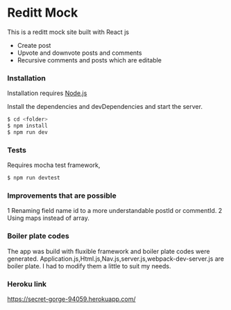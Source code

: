 # Reditt Mock

This is a reditt mock site built with React js
  - Create post
  - Upvote and downvote posts and comments
  - Recursive comments and posts which are editable



### Installation

Installation requires [Node.js](https://nodejs.org/)

Install the dependencies and devDependencies and start the server.

```sh
$ cd <folder>
$ npm install
$ npm run dev
```

### Tests
Requires mocha test framework,
```sh
$ npm run devtest
```
### Improvements that are possible
1 Renaming field name id to a more understandable postId or commentId.
2 Using maps instead of array.

### Boiler plate codes
The app was build with fluxible framework and boiler plate codes were generated.
Application.js,Html.js,Nav.js,server.js,webpack-dev-server.js are boiler plate. 
I had to modify them a little to suit my needs.

### Heroku link
https://secret-gorge-94059.herokuapp.com/